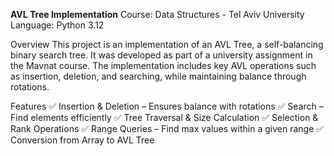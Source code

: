**AVL Tree Implementation**
Course: Data Structures - Tel Aviv University
Language: Python 3.12

Overview
This project is an implementation of an AVL Tree, a self-balancing binary search tree. It was developed as part of a university assignment in the Mavnat course. The implementation includes key AVL operations such as insertion, deletion, and searching, while maintaining balance through rotations.

Features
✅ Insertion & Deletion – Ensures balance with rotations
✅ Search – Find elements efficiently
✅ Tree Traversal & Size Calculation
✅ Selection & Rank Operations
✅ Range Queries – Find max values within a given range
✅ Conversion from Array to AVL Tree
